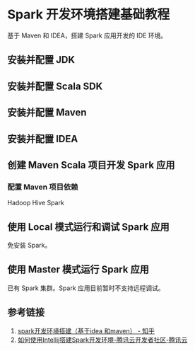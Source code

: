 # Spark 开发环境搭建基础教程

基于 Maven 和 IDEA，搭建 Spark 应用开发的 IDE 环境。

## 安装并配置 JDK


## 安装并配置 Scala SDK


## 安装并配置 Maven


## 安装并配置 IDEA


## 创建 Maven Scala 项目开发 Spark 应用


### 配置 Maven 项目依赖

Hadoop
Hive
Spark

## 使用 Local 模式运行和调试 Spark 应用

免安装 Spark。

## 使用 Master 模式运行 Spark 应用

已有 Spark 集群。Spark 应用目前暂时不支持远程调试。

## 参考链接
1. [spark开发环境搭建（基于idea 和maven） - 知乎](https://zhuanlan.zhihu.com/p/55450219)
2. [如何使用Intellij搭建Spark开发环境-腾讯云开发者社区-腾讯云](https://cloud.tencent.com/developer/article/1078026)